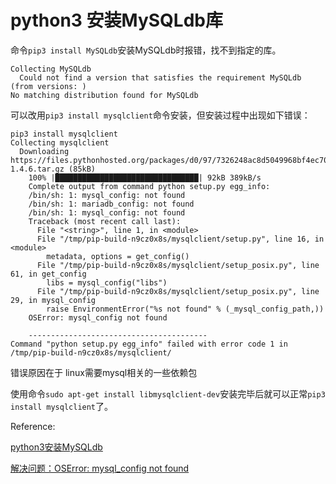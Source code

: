 # python3 安装MySQLdb库

命令`pip3 install MySQLdb`安装MySQLdb时报错，找不到指定的库。

```
Collecting MySQLdb
  Could not find a version that satisfies the requirement MySQLdb (from versions: )
No matching distribution found for MySQLdb
```

可以改用`pip3 install mysqlclient`命令安装，但安装过程中出现如下错误：

```
pip3 install mysqlclient
Collecting mysqlclient
  Downloading https://files.pythonhosted.org/packages/d0/97/7326248ac8d5049968bf4ec708a5d3d4806e412a42e74160d7f266a3e03a/mysqlclient-1.4.6.tar.gz (85kB)
    100% |████████████████████████████████| 92kB 389kB/s 
    Complete output from command python setup.py egg_info:
    /bin/sh: 1: mysql_config: not found
    /bin/sh: 1: mariadb_config: not found
    /bin/sh: 1: mysql_config: not found
    Traceback (most recent call last):
      File "<string>", line 1, in <module>
      File "/tmp/pip-build-n9cz0x8s/mysqlclient/setup.py", line 16, in <module>
        metadata, options = get_config()
      File "/tmp/pip-build-n9cz0x8s/mysqlclient/setup_posix.py", line 61, in get_config
        libs = mysql_config("libs")
      File "/tmp/pip-build-n9cz0x8s/mysqlclient/setup_posix.py", line 29, in mysql_config
        raise EnvironmentError("%s not found" % (_mysql_config_path,))
    OSError: mysql_config not found
    
    ----------------------------------------
Command "python setup.py egg_info" failed with error code 1 in /tmp/pip-build-n9cz0x8s/mysqlclient/
```

错误原因在于 linux需要mysql相关的一些依赖包

使用命令`sudo apt-get install libmysqlclient-dev`安装完毕后就可以正常`pip3 install mysqlclient`了。

Reference: 

[python3安装MySQLdb](https://blog.csdn.net/a30501139/article/details/90143053)

[解决问题：OSError: mysql_config not found](https://www.jianshu.com/p/5b6deb15bd21)
